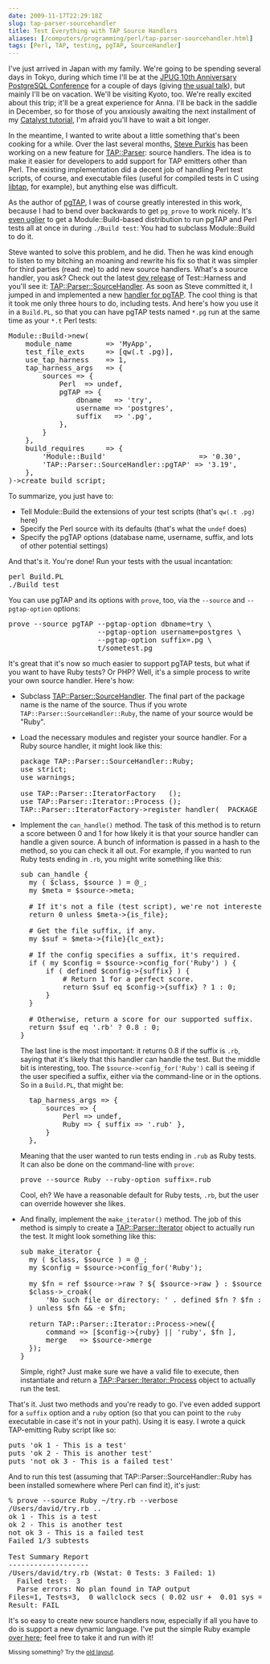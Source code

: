 ```yaml
--- 
date: 2009-11-17T22:29:18Z
slug: tap-parser-sourcehandler
title: Test Everything with TAP Source Handlers
aliases: [/computers/programming/perl/tap-parser-sourcehandler.html]
tags: [Perl, TAP, testing, pgTAP, SourceHandler]
---
```


<p>I've just arrived in Japan with my family. We're going to be spending several days in Tokyo, during which time I'll be at the <a href="http://www.postgresql.jp/events/pgcon09j/e/">JPUG 10th Anniversary PostgreSQL Conference</a> for a couple of days (giving <a href="http://www.postgresql.jp/events/pgcon09j/e/program_2#7" title="Unit Test your Database!">the usual talk</a>), but mainly I'll be on vacation. We'll be visiting Kyoto, too. We're really excited about this trip; it'll be a great experience for Anna. I'll be back in the saddle in December, so for those of you anxiously awaiting the next installment of my <a href="/computers/programming/perl/catalyst">Catalyst tutorial</a>, I'm afraid you'll have to wait a bit longer.</p>

<p>In the meantime, I wanted to write about a little something that's been cooking for a while. Over the last several months, <a href="http://www.spurkis.org/">Steve Purkis</a> has been working on a new feature for <a href="http://search.cpan.org/dist/Test&#x002d;Harness/" title="Test::Harness (with TAP:Parser) on CPAN">TAP::Parser</a>: source handlers. The idea is to make it easier for developers to add support for TAP emitters other than Perl. The existing implementation did a decent job of handling Perl test scripts, of course, and executable files (useful for compiled tests in C using <a href="http://code.google.com/p/libperl/wiki/Libtap">libtap</a>, for example), but anything else was difficult.</p>

<p>As the author of <a href="http://pgtap.projects.postgresql.org/">pgTAP</a>, I was of course greatly interested in this work, because I had to bend over backwards to get <code>pg_prove</code> to work nicely. It's <a href="http://pgtap.projects.postgresql.org/integration.html#perl">even uglier</a> to get a Module::Build&#x002d;based distribution to run pgTAP and Perl tests all at once in during <code>./Build test</code>: You had to subclass Module::Build to do it.</p>

<p>Steve wanted to solve this problem, and he did. Then he was kind enough to listen to my bitching an moaning and rewrite his fix so that it was simpler for third parties (read: me) to add new source handlers. What's a source handler, you ask? Check out the latest <a href="http://search.cpan.org/dist/Test&#x002d;Harness/" title="Test::Harness on CPAN">dev release</a> of Test::Harness and you'll see it: <a href="http://search.cpan.org/perldoc?TAP::Parser::SourceHandler">TAP::Parser::SourceHandler</a>. As soon as Steve committed it, I jumped in and implemented a new <a href="http://search.cpan.org/perldoc?TAP::Parser::SourceHandler::pgTAP">handler for pgTAP</a>. The cool thing is that it took me only three hours to do, including tests. And here's how you use it in a <code>Build.PL</code>, so that you can have pgTAP tests named <code>*.pg</code> run at the same time as your <code>*.t</code> Perl tests:</p>

<pre>
Module::Build&#x002d;&gt;new(
    module_name        =&gt; &#x27;MyApp&#x27;,
    test_file_exts     =&gt; [qw(.t .pg)],
    use_tap_harness    =&gt; 1,
    tap_harness_args   =&gt; {
        sources =&gt; {
            Perl  =&gt; undef,
            pgTAP =&gt; {
                dbname   =&gt; &#x27;try&#x27;,
                username =&gt; &#x27;postgres&#x27;,
                suffix   =&gt; &#x27;.pg&#x27;,
            },
        }
    },
    build_requires     =&gt; {
        &#x27;Module::Build&#x27;                      =&gt; &#x27;0.30&#x27;,
        &#x27;TAP::Parser::SourceHandler::pgTAP&#x27; =&gt; &#x27;3.19&#x27;,
    },
)&#x002d;&gt;create_build_script;
</pre>

<p>To summarize, you just have to:</p>

<ul>
<li>Tell Module::Build the extensions of your test scripts (that's <code>qw(.t .pg)</code> here)</li>
<li>Specify the Perl source with its defaults (that's what the <code>undef</code> does)</li>
<li>Specify the pgTAP options (database name, username, suffix, and lots of other potential settings)</li>
</ul>

<p>And that's it. You're done! Run your tests with the usual incantation:</p>

<pre>
perl Build.PL
./Build test
</pre>

<p>You can use pgTAP and its options with <code>prove</code>, too, via the <code>&#x002d;&#x002d;source</code> and  <code>&#x002d;&#x002d;pgtap&#x002d;option</code> options:</p>

<pre>
prove &#x002d;&#x002d;source pgTAP &#x002d;&#x002d;pgtap&#x002d;option dbname=try \
                     &#x002d;&#x002d;pgtap&#x002d;option username=postgres \
                     &#x002d;&#x002d;pgtap&#x002d;option suffix=.pg \
                     t/sometest.pg
</pre>

<p>It's great that it's now so much easier to support pgTAP tests, but what if you want to have Ruby tests? Or PHP? Well, it's a simple process to write your own source handler. Here's how:</p>

<ul>
<li><p>Subclass <a href="http://search.cpan.org/perldoc?TAP::Parser::SourceHandler">TAP::Parser::SourceHandler</a>. The final part of the package name is the name of the source. Thus if you wrote <code>TAP::Parser::SourceHandler::Ruby</code>, the name of your source would be "Ruby".</p></li>
<li><p>Load the necessary modules and register your source handler. For a Ruby source handler, it might look like this:</p>

<pre>
package TAP::Parser::SourceHandler::Ruby;
use strict;
use warnings;

use TAP::Parser::IteratorFactory   ();
use TAP::Parser::Iterator::Process ();
TAP::Parser::IteratorFactory&#x002d;>register_handler(__PACKAGE__);
</pre></li>
<li><p>Implement the <code>can_handle()</code> method. The task of this method is to return a score between 0 and 1 for how likely it is that your source handler can handle a given source. A bunch of information is passed in a hash to the method, so you can check it all out. For example, if you wanted to run Ruby tests ending in <code>.rb</code>, you might write something like this:</p>

<pre>
sub can_handle {
  my ( $class, $source ) = @_;
  my $meta = $source&#x002d;&gt;meta;

  # If it&#x27;s not a file (test script), we&#x27;re not interested.
  return 0 unless $meta&#x002d;&gt;{is_file};

  # Get the file suffix, if any.
  my $suf = $meta&#x002d;&gt;{file}{lc_ext};

  # If the config specifies a suffix, it&#x27;s required.
  if ( my $config = $source&#x002d;&gt;config_for(&#x27;Ruby&#x27;) ) {
      if ( defined $config&#x002d;&gt;{suffix} ) {
          # Return 1 for a perfect score.
          return $suf eq $config&#x002d;&gt;{suffix} ? 1 : 0;
      }
  }

  # Otherwise, return a score for our supported suffix.
  return $suf eq &#x27;.rb&#x27; ? 0.8 : 0;
}
</pre>

<p>The last line is the most important: it returns 0.8 if the suffix is <code>.rb</code>, saying that it's likely that this handler can handle the test. But the middle bit is interesting, too. The <code>$source&#x002d;&gt;config_for(&#x0027;Ruby&#x0027;)</code> call is seeing if the user specified a suffix, either via the command&#x002d;line or in the options. So in a <code>Build.PL</code>, that might be:</p>

<pre>
  tap_harness_args =&gt; {
      sources =&gt; {
          Perl =&gt; undef,
          Ruby =&gt; { suffix =&gt; &#x27;.rub&#x27; },
      }
  },
</pre>

<p>Meaning that the user wanted to run tests ending in <code>.rub</code> as Ruby tests. It can also be done on the command&#x002d;line with <code>prove</code>:</p>

<pre>
prove &#x002d;&#x002d;source Ruby &#x002d;&#x002d;ruby&#x002d;option suffix=.rub
</pre>

<p>Cool, eh? We have a reasonable default for Ruby tests, <code>.rb</code>, but the user can override however she likes.</p></li>
<li><p>And finally, implement the <code>make_iterator()</code> method. The job of this method is simply to create a <a href="http://search.cpan.org/perldoc?TAP::Parser::Iterator">TAP::Parser::Iterator</a> object to actually run the test. It might look something like this:</p>

<pre>
sub make_iterator {
  my ( $class, $source ) = @_;
  my $config = $source&#x002d;&gt;config_for(&#x27;Ruby&#x27;);

  my $fn = ref $source&#x002d;&gt;raw ? ${ $source&#x002d;&gt;raw } : $source&#x002d;&gt;raw;
  $class&#x002d;&gt;_croak(
      &#x27;No such file or directory: &#x27; . defined $fn ? $fn : &#x27;&#x27;
  ) unless $fn &amp;&amp; &#x002d;e $fn;

  return TAP::Parser::Iterator::Process&#x002d;&gt;new({
      command =&gt; [$config&#x002d;&gt;{ruby} || &#x27;ruby&#x27;, $fn ],
      merge   =&gt; $source&#x002d;&gt;merge
  });
}
</pre>

<p>Simple, right? Just make sure we have a valid file to execute, then instantiate and return a <a href="http://search.cpan.org/perldoc?TAP::Parser::Iterator::Process" title="TAP::Parser::Iterator::Process on CPAN">TAP::Parser::Iterator::Process</a> object to actually run the test.</p></li>
</ul>

<p>That's it. Just two methods and you're ready to go. I've even added support for a <code>suffix</code> option and a <code>ruby</code> option (so that you can point to the <code>ruby</code> executable in case it's not in your path). Using it is easy. I wrote a quick TAP&#x002d;emitting Ruby script like so:</p>

<pre>
puts &#x0027;ok 1 &#x002d; This is a test&#x0027;
puts &#x0027;ok 2 &#x002d; This is another test&#x0027;
puts &#x0027;not ok 3 &#x002d; This is a failed test&#x0027;
</pre>

<p>And to run this test (assuming that TAP::Parser::SourceHandler::Ruby has been installed somewhere where Perl can find it), it&#x0027;s just:</p>

<pre>
% prove &#x002d;&#x002d;source Ruby ~/try.rb &#x002d;&#x002d;verbose
/Users/david/try.rb .. 
ok 1 &#x002d; This is a test
ok 2 &#x002d; This is another test
not ok 3 &#x002d; This is a failed test
Failed 1/3 subtests 

Test Summary Report
&#x002d;&#x002d;&#x002d;&#x002d;&#x002d;&#x002d;&#x002d;&#x002d;&#x002d;&#x002d;&#x002d;&#x002d;&#x002d;&#x002d;&#x002d;&#x002d;&#x002d;&#x002d;&#x002d;
/Users/david/try.rb (Wstat: 0 Tests: 3 Failed: 1)
  Failed test:  3
  Parse errors: No plan found in TAP output
Files=1, Tests=3,  0 wallclock secs ( 0.02 usr +  0.01 sys =  0.03 CPU)
Result: FAIL
</pre>

<p>It&#x0027;s so easy to create new source handlers now, especially if all you have to do is support a new dynamic language. I've put the simple Ruby example <a href="/code/TAP-Parser-SourceHandler-Ruby.pm">over here</a>; feel free to take it and run with it!</p>

<p class="past"><small>Missing something? Try the <a rel="nofollow" href="http://past.justatheory.com/computers/programming/perl/tap-parser-sourcehandler.html">old layout</a>.</small></p>


